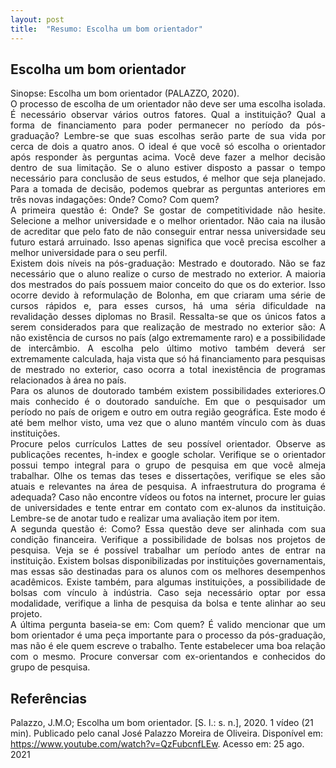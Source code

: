 ```yaml
---
layout: post
title:  "Resumo: Escolha um bom orientador"
---
```


## Escolha um bom orientador 
<p style='text-align: justify;'>
Sinopse: Escolha um bom orientador (PALAZZO, 2020).
<br>
O processo de escolha de um orientador não deve ser uma escolha isolada. É necessário observar vários outros fatores. Qual a instituição? Qual a forma de financiamento para poder permanecer no período da pós-graduação? Lembre-se que suas escolhas serão parte de sua vida por cerca de dois a quatro anos. O ideal é que você só escolha o orientador após responder às perguntas acima. Você deve fazer a melhor decisão dentro de sua limitação. Se o aluno estiver disposto a passar o tempo necessário para conclusão de seus estudos, é melhor que seja planejado. Para a tomada de decisão, podemos quebrar as perguntas anteriores em três novas indagações: Onde? Como? Com quem?
<br>
A primeira questão é: Onde? Se gostar de competitividade não hesite. Selecione a melhor universidade e o melhor orientador. Não caia na ilusão de acreditar que pelo fato de não conseguir entrar nessa universidade seu futuro estará arruinado. Isso apenas significa que você precisa escolher a melhor universidade para o seu perfil.
<br>
Existem dois níveis na pós-graduação: Mestrado e doutorado. Não se faz necessário que o aluno realize o curso de mestrado no exterior. A maioria dos mestrados do país possuem maior conceito do que os do exterior. Isso ocorre devido à reformulação de Bolonha, em que criaram uma série de cursos rápidos e, para esses cursos, há uma séria dificuldade na revalidação desses diplomas no Brasil. Ressalta-se que os únicos fatos a serem considerados para que realização de mestrado no exterior são: A não existência de cursos no país (algo extremamente raro) e a possibilidade de intercâmbio. A escolha pelo último motivo também deverá ser extremamente calculada, haja vista que só há financiamento para pesquisas de mestrado no exterior, caso ocorra a total inexistência de programas relacionados à área no país.
<br>
Para os alunos de doutorado também existem possibilidades exteriores.O mais conhecido é o doutorado sanduíche. Em que o pesquisador um período no país de origem e outro em outra região geográfica. Este modo é até bem melhor visto, uma vez que o aluno mantém vínculo com às duas instituições.
<br>
Procure pelos currículos Lattes de seu possível orientador. Observe as publicações recentes, h-index e google scholar. Verifique se o orientador possui tempo integral para o grupo de pesquisa em que você almeja trabalhar. Olhe os temas das teses e dissertações, verifique se eles são atuais e relevantes na área de pesquisa. A infraestrutura do programa é adequada? Caso não encontre vídeos ou fotos na internet, procure ler guias de universidades e tente entrar em contato com ex-alunos da instituição. Lembre-se de anotar tudo e realizar uma avaliação item por item.
<br>
A segunda questão é: Como? Essa questão deve ser alinhada com sua condição financeira. Verifique a possibilidade de bolsas nos projetos de pesquisa. Veja se é possível trabalhar um período antes de entrar na instituição. Existem bolsas disponibilizadas por instituições governamentais, mas essas são destinadas para os alunos com os melhores desempenhos acadêmicos. Existe também, para algumas instituições, a possibilidade de bolsas com vínculo à indústria. Caso seja necessário optar por essa modalidade, verifique  a linha de pesquisa da bolsa e tente alinhar ao seu projeto.
<br>
A última pergunta baseia-se em: Com quem? É valido mencionar que um bom orientador é uma peça importante para o processo da pós-graduação, mas não é ele quem escreve o trabalho. Tente estabelecer uma boa relação com o mesmo. Procure conversar com ex-orientandos e conhecidos do grupo de pesquisa.

</p>

## Referências
Palazzo, J.M.O; Escolha um bom orientador. [S. l.: s. n.], 2020. 1 vídeo (21 min). Publicado pelo canal  José Palazzo Moreira de Oliveira. Disponível em: <https://www.youtube.com/watch?v=QzFubcnfLEw>. Acesso em: 25 ago. 2021
